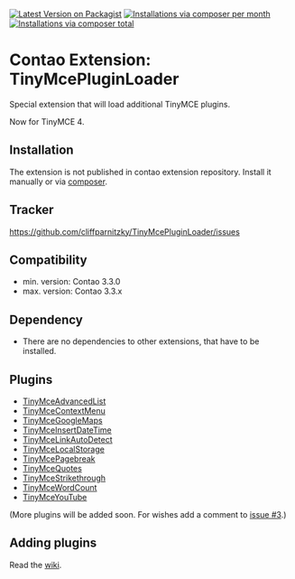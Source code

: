 [![Latest Version on Packagist](http://img.shields.io/packagist/v/cliffparnitzky/tiny-mce-plugin-loader.svg?style=flat)](https://packagist.org/packages/cliffparnitzky/tiny-mce-plugin-loader)
[![Installations via composer per month](http://img.shields.io/packagist/dm/cliffparnitzky/tiny-mce-plugin-loader.svg?style=flat)](https://packagist.org/packages/cliffparnitzky/tiny-mce-plugin-loader)
[![Installations via composer total](http://img.shields.io/packagist/dt/cliffparnitzky/tiny-mce-plugin-loader.svg?style=flat)](https://packagist.org/packages/cliffparnitzky/tiny-mce-plugin-loader)

Contao Extension: TinyMcePluginLoader
=====================================

Special extension that will load additional TinyMCE plugins.

Now for TinyMCE 4.


Installation
------------

The extension is not published in contao extension repository.
Install it manually or via [composer](https://packagist.org/packages/cliffparnitzky/tiny-mce-plugin-loader).


Tracker
-------

https://github.com/cliffparnitzky/TinyMcePluginLoader/issues


Compatibility
-------------

- min. version: Contao 3.3.0
- max. version: Contao 3.3.x


Dependency
----------

- There are no dependencies to other extensions, that have to be installed.


Plugins
-------

- [TinyMceAdvancedList](https://github.com/cliffparnitzky/TinyMceAdvancedList)
- [TinyMceContextMenu](https://github.com/cliffparnitzky/TinyMceContextMenu)
- [TinyMceGoogleMaps](https://github.com/cliffparnitzky/TinyMceGoogleMaps)
- [TinyMceInsertDateTime](https://github.com/cliffparnitzky/TinyMceInsertDateTime)
- [TinyMceLinkAutoDetect](https://github.com/cliffparnitzky/TinyMceLinkAutoDetect)
- [TinyMceLocalStorage](https://github.com/cliffparnitzky/TinyMceLocalStorage)
- [TinyMcePagebreak](https://github.com/cliffparnitzky/TinyMcePagebreak)
- [TinyMceQuotes](https://github.com/cliffparnitzky/TinyMceQuotes)
- [TinyMceStrikethrough](https://github.com/cliffparnitzky/TinyMceStrikethrough)
- [TinyMceWordCount](https://github.com/cliffparnitzky/TinyMceWordCount)
- [TinyMceYouTube](https://github.com/cliffparnitzky/TinyMceYouTube)

(More plugins will be added soon. For wishes add a comment to [issue #3](https://github.com/cliffparnitzky/TinyMcePluginLoader/issues/3).)

Adding plugins
--------------

Read the [wiki](https://github.com/cliffparnitzky/TinyMcePluginLoader/wiki/Creating-a-new-plugin).